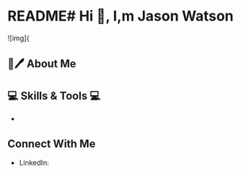 # README# Hi :wave:, I,m Jason Watson

![img](

## :scroll::pen: About Me


## :computer: Skills & Tools :computer:
- 

## Connect With Me
- LinkedIn:
